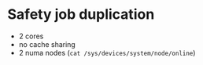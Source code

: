 

# Safety job duplication
- 2 cores
- no cache sharing
- 2 numa nodes (`cat /sys/devices/system/node/online`)